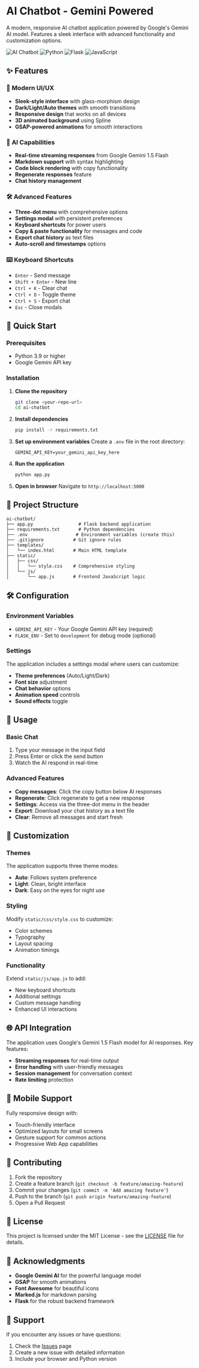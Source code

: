 # AI Chatbot - Gemini Powered

A modern, responsive AI chatbot application powered by Google's Gemini AI model. Features a sleek interface with advanced functionality and customization options.

![AI Chatbot](https://img.shields.io/badge/AI-Gemini%20Powered-blue)
![Python](https://img.shields.io/badge/Python-3.9+-green)
![Flask](https://img.shields.io/badge/Flask-3.0.0-red)
![JavaScript](https://img.shields.io/badge/JavaScript-ES6+-yellow)

## ✨ Features

### 🎨 **Modern UI/UX**
- **Sleek-style interface** with glass-morphism design
- **Dark/Light/Auto themes** with smooth transitions
- **Responsive design** that works on all devices
- **3D animated background** using Spline
- **GSAP-powered animations** for smooth interactions

### 🤖 **AI Capabilities**
- **Real-time streaming responses** from Google Gemini 1.5 Flash
- **Markdown support** with syntax highlighting
- **Code block rendering** with copy functionality
- **Regenerate responses** feature
- **Chat history management**

### 🛠 **Advanced Features**
- **Three-dot menu** with comprehensive options
- **Settings modal** with persistent preferences
- **Keyboard shortcuts** for power users
- **Copy & paste functionality** for messages and code
- **Export chat history** as text files
- **Auto-scroll and timestamps** options

### ⌨️ **Keyboard Shortcuts**
- `Enter` - Send message
- `Shift + Enter` - New line
- `Ctrl + K` - Clear chat
- `Ctrl + D` - Toggle theme
- `Ctrl + S` - Export chat
- `Esc` - Close modals

## 🚀 Quick Start

### Prerequisites
- Python 3.9 or higher
- Google Gemini API key

### Installation

1. **Clone the repository**
   ```bash
   git clone <your-repo-url>
   cd ai-chatbot
   ```

2. **Install dependencies**
   ```bash
   pip install -r requirements.txt
   ```

3. **Set up environment variables**
   Create a `.env` file in the root directory:
   ```env
   GEMINI_API_KEY=your_gemini_api_key_here
   ```

4. **Run the application**
   ```bash
   python app.py
   ```

5. **Open in browser**
   Navigate to `http://localhost:5000`

## 📁 Project Structure

```
ai-chatbot/
├── app.py                 # Flask backend application
├── requirements.txt       # Python dependencies
├── .env                  # Environment variables (create this)
├── .gitignore           # Git ignore rules
├── templates/
│   └── index.html       # Main HTML template
├── static/
│   ├── css/
│   │   └── style.css    # Comprehensive styling
│   └── js/
│       └── app.js       # Frontend JavaScript logic
```

## 🛠 Configuration

### Environment Variables
- `GEMINI_API_KEY` - Your Google Gemini API key (required)
- `FLASK_ENV` - Set to `development` for debug mode (optional)

### Settings
The application includes a settings modal where users can customize:
- **Theme preferences** (Auto/Light/Dark)
- **Font size** adjustment
- **Chat behavior** options
- **Animation speed** controls
- **Sound effects** toggle

## 🎯 Usage

### Basic Chat
1. Type your message in the input field
2. Press Enter or click the send button
3. Watch the AI respond in real-time

### Advanced Features
- **Copy messages**: Click the copy button below AI responses
- **Regenerate**: Click regenerate to get a new response
- **Settings**: Access via the three-dot menu in the header
- **Export**: Download your chat history as a text file
- **Clear**: Remove all messages and start fresh

## 🔧 Customization

### Themes
The application supports three theme modes:
- **Auto**: Follows system preference
- **Light**: Clean, bright interface
- **Dark**: Easy on the eyes for night use

### Styling
Modify `static/css/style.css` to customize:
- Color schemes
- Typography
- Layout spacing
- Animation timings

### Functionality
Extend `static/js/app.js` to add:
- New keyboard shortcuts
- Additional settings
- Custom message handling
- Enhanced UI interactions

## 🌐 API Integration

The application uses Google's Gemini 1.5 Flash model for AI responses. Key features:
- **Streaming responses** for real-time output
- **Error handling** with user-friendly messages
- **Session management** for conversation context
- **Rate limiting** protection

## 📱 Mobile Support

Fully responsive design with:
- Touch-friendly interface
- Optimized layouts for small screens
- Gesture support for common actions
- Progressive Web App capabilities

## 🤝 Contributing

1. Fork the repository
2. Create a feature branch (`git checkout -b feature/amazing-feature`)
3. Commit your changes (`git commit -m 'Add amazing feature'`)
4. Push to the branch (`git push origin feature/amazing-feature`)
5. Open a Pull Request

## 📄 License

This project is licensed under the MIT License - see the [LICENSE](LICENSE) file for details.

## 🙏 Acknowledgments

- **Google Gemini AI** for the powerful language model
- **GSAP** for smooth animations
- **Font Awesome** for beautiful icons
- **Marked.js** for markdown parsing
- **Flask** for the robust backend framework

## 📧 Support

If you encounter any issues or have questions:
1. Check the [Issues](../../issues) page
2. Create a new issue with detailed information
3. Include your browser and Python version
